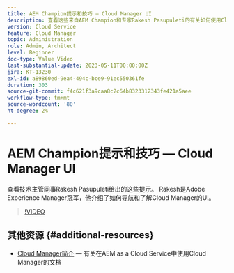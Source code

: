 ```yaml
---
title: AEM Champion提示和技巧 — Cloud Manager UI
description: 查看这些来自AEM Champion和专家Rakesh Pasupuleti的有关如何使用Cloud Manager UI的提示。
version: Cloud Service
feature: Cloud Manager
topic: Administration
role: Admin, Architect
level: Beginner
doc-type: Value Video
last-substantial-update: 2023-05-11T00:00:00Z
jira: KT-13230
exl-id: a89860ed-9ea4-494c-bce9-91ec550361fe
duration: 303
source-git-commit: f4c621f3a9caa8c2c64b8323312343fe421a5aee
workflow-type: tm+mt
source-wordcount: '80'
ht-degree: 2%

---
```


# AEM Champion提示和技巧 — Cloud Manager UI

查看技术主管同事Rakesh Pasupuleti给出的这些提示。 Rakesh是Adobe Experience Manager冠军，他介绍了如何导航和了解Cloud Manager的UI。

>[!VIDEO](https://video.tv.adobe.com/v/3419298?quality=12&learn=on)

## 其他资源 {#additional-resources}

* [Cloud Manager简介](https://experienceleague.adobe.com/docs/experience-manager-cloud-service/content/onboarding/concepts/cloud-manager-introduction.html) — 有关在AEM as a Cloud Service中使用Cloud Manager的文档
